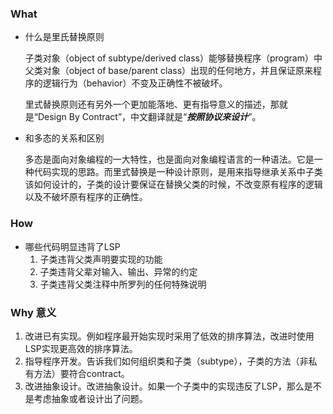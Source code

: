 ### What 

- 什么是里氏替换原则

  子类对象（object of subtype/derived class）能够替换程序（program）中父类对象（object of base/parent class）出现的任何地方，并且保证原来程序的逻辑行为（behavior）不变及正确性不被破坏。

  里式替换原则还有另外一个更加能落地、更有指导意义的描述，那就是“Design By Contract”，中文翻译就是“***按照协议来设计***”。

- 和多态的关系和区别

  多态是面向对象编程的一大特性，也是面向对象编程语言的一种语法。它是一种代码实现的思路。而里式替换是一种设计原则，是用来指导继承关系中子类该如何设计的，子类的设计要保证在替换父类的时候，不改变原有程序的逻辑以及不破坏原有程序的正确性。



### How

- 哪些代码明显违背了LSP
  1. 子类违背父类声明要实现的功能
  2. 子类违背父辈对输入、输出、异常的约定
  3. 子类违背父类注释中所罗列的任何特殊说明



### Why 意义

1. 改进已有实现。例如程序最开始实现时采用了低效的排序算法，改进时使用LSP实现更高效的排序算法。
2. 指导程序开发。告诉我们如何组织类和子类（subtype），子类的方法（非私有方法）要符合contract。
3. 改进抽象设计。改进抽象设计。如果一个子类中的实现违反了LSP，那么是不是考虑抽象或者设计出了问题。





